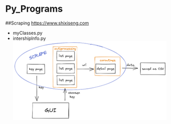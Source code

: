 # Py_Programs

##Scraping https://www.shixiseng.com
- myClasses.py
- intershipInfo.py
![diagram](/scrapeinterns.png)

